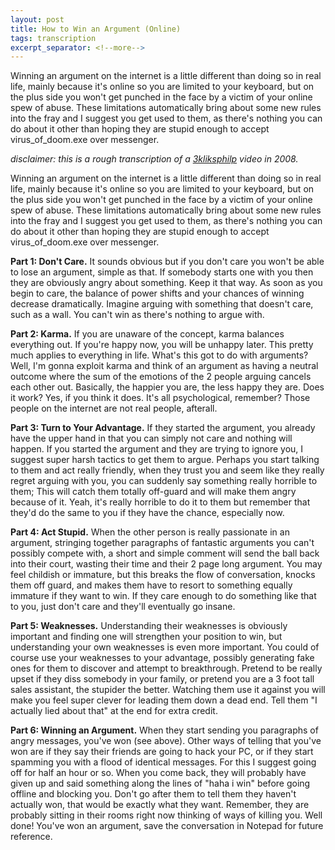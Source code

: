 ```yaml
---
layout: post
title: How to Win an Argument (Online)
tags: transcription
excerpt_separator: <!--more-->
---
```


Winning an argument on the internet is a little different than doing so in real life, mainly because it's online so you are limited to your keyboard, but on the plus side you won't get punched in the face by a victim of your online spew of abuse. These limitations automatically bring about some new rules into the fray and I suggest you get used to them, as there's nothing you can do about it other than hoping they are stupid enough to accept virus_of_doom.exe over messenger.

<!--more-->

_disclaimer: this is a rough transcription of a [3kliksphilp](https://www.youtube.com/channel/UCmu9PVIZBk-ZCi-Sk2F2utA) video in 2008._

Winning an argument on the internet is a little different than doing so in real life, mainly because it's online so you are limited to your keyboard, but on the plus side you won't get punched in the face by a victim of your online spew of abuse. These limitations automatically bring about some new rules into the fray and I suggest you get used to them, as there's nothing you can do about it other than hoping they are stupid enough to accept virus_of_doom.exe over messenger.

**Part 1: Don't Care.** It sounds obvious but if you don't care you won't be able to lose an argument, simple as that. If somebody starts one with you then they are obviously angry about something. Keep it that way. As soon as you begin to care, the balance of power shifts and your chances of winning decrease dramatically. Imagine arguing with something that doesn't care, such as a wall. You can't win as there's nothing to argue with.

**Part 2: Karma.** If you are unaware of the concept, karma balances everything out. If you're happy now, you will be unhappy later. This pretty much applies to everything in life. What's this got to do with arguments? Well, I'm gonna exploit karma and think of an argument as having a neutral outcome where the sum of the emotions of the 2 people arguing cancels each other out. Basically, the happier you are, the less happy they are. Does it work? Yes, if you think it does. It's all psychological, remember? Those people on the internet are not real people, afterall.

**Part 3: Turn to Your Advantage.** If they started the argument, you already have the upper hand in that you can simply not care and nothing will happen. If you started the argument and they are trying to ignore you, I suggest super harsh tactics to get them to argue. Perhaps you start talking to them and act really friendly, when they trust you and seem like they really regret arguing with you, you can suddenly say something really horrible to them; This will catch them totally off-guard and will make them angry because of it. Yeah, it's really horrible to do it to them but remember that they'd do the same to you if they have the chance, especially now.

**Part 4: Act Stupid.** When the other person is really passionate in an argument, stringing together paragraphs of fantastic arguments you can't possibly compete with, a short and simple comment will send the ball back into their court, wasting their time and their 2 page long argument. You may feel childish or immature, but this breaks the flow of conversation, knocks them off guard, and makes them have to resort to something equally immature if they want to win. If they care enough to do something like that to you, just don't care and they'll eventually go insane.

**Part 5: Weaknesses.** Understanding their weaknesses is obviously important and finding one will strengthen your position to win, but understanding your own weaknesses is even more important. You could of course use your weaknesses to your advantage, possibly generating fake ones for them to discover and attempt to breakthrough. Pretend to be really upset if they diss somebody in your family, or pretend you are a 3 foot tall sales assistant, the stupider the better. Watching them use it against you will make you feel super clever for leading them down a dead end. Tell them "I actually lied about that" at the end for extra credit.

**Part 6: Winning an Argument.** When they start sending you paragraphs of angry messages, you've won (see above). Other ways of telling that you've won are if they say their friends are going to hack your PC, or if they start spamming you with a flood of identical messages. For this I suggest going off for half an hour or so. When you come back, they will probably have given up and said something along the lines of "haha i win" before going offline and blocking you. Don't go after them to tell them they haven't actually won, that would be exactly what they want. Remember, they are probably sitting in their rooms right now thinking of ways of killing you. Well done! You've won an argument, save the conversation in Notepad for future reference.
